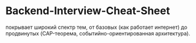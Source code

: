# Backend-Interview-Cheat-Sheet
покрывает широкий спектр тем, от базовых (как работает интернет) до продвинутых (CAP-теорема, событийно-ориентированная архитектура).
